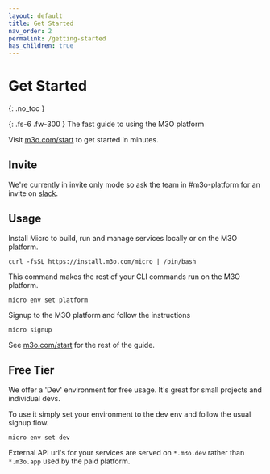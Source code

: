 ```yaml
---
layout: default
title: Get Started
nav_order: 2
permalink: /getting-started
has_children: true
---
```


# Get Started
{: .no_toc }

{: .fs-6 .fw-300 }
The fast guide to using the M3O platform

Visit [m3o.com/start](https://m3o.com/start) to get started in minutes.

## Invite

We're currently in invite only mode so ask the team in #m3o-platform for an invite on [slack](https://slack.m3o.com).

## Usage


Install Micro to build, run and manage services locally or on the M3O platform.

```
curl -fsSL https://install.m3o.com/micro | /bin/bash
```

This command makes the rest of your CLI commands run on the M3O platform.

```
micro env set platform
```

Signup to the M3O platform and follow the instructions

```
micro signup
```

See [m3o.com/start](https://m3o.com/start) for the rest of the guide.

## Free Tier

We offer a 'Dev' environment for free usage. It's great for small projects and individual devs.

To use it simply set your environment to the dev env and follow the usual signup flow.

```
micro env set dev
```

External API url's for your services are served on `*.m3o.dev` rather than `*.m3o.app` used by the paid platform.
